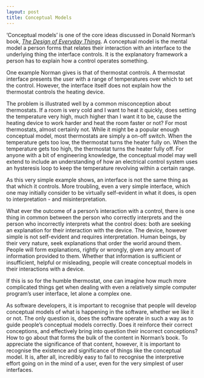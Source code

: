 ```yaml
---
layout: post
title: Conceptual Models
---
```


‘Conceptual models’ is one of the core ideas discussed in Donald Norman’s book, [*The Design of Everyday Things*][DET]. A conceptual model is the mental model a person forms that relates their interaction with an interface to the underlying thing the interface controls. It is the explanatory framework a person has to explain how a control operates something.

One example Norman gives is that of thermostat controls. A thermostat interface presents the user with a range of temperatures over which to set the control. However, the interface itself does not explain how the thermostat controls the heating device.

The problem is illustrated well by a common misconception about thermostats. If a room is very cold and I want to heat it quickly, does setting the temperature very high, much higher than I want it to be, cause the heating device to work harder and heat the room faster or not? For most thermostats, almost certainly not. While it might be a popular enough conceptual model, most thermostats are simply a on-off switch. When the temperature gets too low, the thermostat turns the heater fully on. When the temperature gets too high, the thermostat turns the heater fully off. For anyone with a bit of engineering knowledge, the conceptual model may well extend to include an understanding of how an electrical control system uses an hysteresis loop to keep the temperature revolving within a certain range.

As this very simple example shows, an interface is not the same thing as that which it controls. More troubling, even a very simple interface, which one may initially consider to be virtually self-evident in what it does, is open to interpretation - and misinterpretation.

What ever the outcome of a person’s interaction with a control, there is one thing in common between the person who correctly interprets and the person who incorrectly interprets what the control does: both are seeking an explanation for their interaction with the device. The device, however simple is not self-evident and requires interpretation. Human beings, by their very nature, seek explanations that order the world around them. People will form explanations, rightly or wrongly, given any amount of information provided to them. Whether that information is sufficient or insufficient, helpful or misleading, people will create conceptual models in their interactions with a device.

If this is so for the humble thermostat, one can imagine how much more complicated things get when dealing with even a relatively simple computer program’s user interface, let alone a complex one.

As software developers, it is important to recognise that people will develop conceptual models of what is happening in the software, whether we like it or not. The only question is, does the software operate in such a way as to guide people’s conceptual models correctly. Does it reinforce their correct conceptions, and effectively bring into question their incorrect conceptions? How to go about that forms the bulk of the content in Norman’s book. To appreciate the significance of that content, however, it is important to recognise the existence and significance of things like the conceptual model. It is, after all, incredibly easy to fail to recognise the interpretive effort going on in the mind of a user, even for the very simplest of user interfaces.

[DET]: http://www.amazon.com/Design-Everyday-Things-Donald-Norman/dp/0465067107
